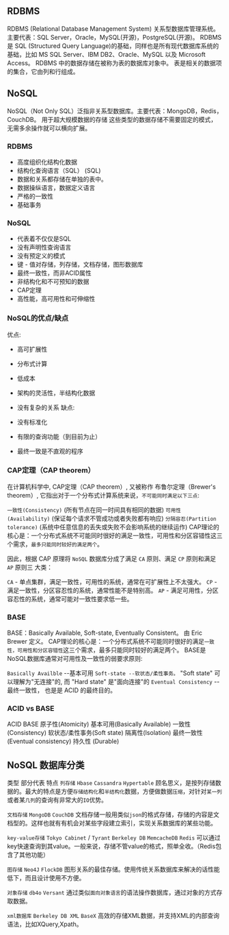 ## RDBMS
RDBMS (Relational Database Management System) 关系型数据库管理系统。主要代表：SQL Server，Oracle，MySQL(开源)，PostgreSQL(开源)。
  RDBMS 是 SQL  (Structured Query Language)的基础，同样也是所有现代数据库系统的基础，比如 MS SQL Server、IBM DB2、Oracle、MySQL 以及 Microsoft Access。
  RDBMS 中的数据存储在被称为表的数据库对象中。
  表是相关的数据项的集合，它由列和行组成。
## NoSQL
NoSQL（Not Only SQL）泛指非关系型数据库。主要代表：MongoDB，Redis，CouchDB。
  用于超大规模数据的存储
  这些类型的数据存储不需要固定的模式，无需多余操作就可以横向扩展。

### RDBMS
- 高度组织化结构化数据
- 结构化查询语言（SQL） (SQL)
- 数据和关系都存储在单独的表中。
- 数据操纵语言，数据定义语言
- 严格的一致性
- 基础事务

### NoSQL
- 代表着不仅仅是SQL
- 没有声明性查询语言
- 没有预定义的模式
- 键 - 值对存储，列存储，文档存储，图形数据库
- 最终一致性，而非ACID属性
- 非结构化和不可预知的数据
- CAP定理
- 高性能，高可用性和可伸缩性

### NoSQL的优点/缺点
优点:

- 高可扩展性
- 分布式计算
- 低成本
- 架构的灵活性，半结构化数据
- 没有复杂的关系
缺点:

- 没有标准化
- 有限的查询功能（到目前为止）
- 最终一致是不直观的程序

### CAP定理（CAP theorem）
在计算机科学中, CAP定理（CAP theorem）, 又被称作 布鲁尔定理（Brewer's theorem）, 它指出对于一个分布式计算系统来说，`不可能同时满足以下三点`:

`一致性(Consistency)` (所有节点在同一时间具有相同的数据)
`可用性(Availability)` (保证每个请求不管成功或者失败都有响应)
`分隔容忍(Partition tolerance)` (系统中任意信息的丢失或失败不会影响系统的继续运作)
CAP理论的核心是：一个分布式系统不可能同时很好的满足一致性，可用性和分区容错性这三个需求，`最多只能同时较好的满足两个`。

因此，根据 CAP 原理将 `NoSQL` 数据库分成了满足 `CA` 原则、满足 `CP` 原则和满足 `AP` 原则三 大类：

`CA` - 单点集群，满足一致性，可用性的系统，通常在可扩展性上不太强大。
`CP` - 满足一致性，分区容忍性的系统，通常性能不是特别高。
`AP` - 满足可用性，分区容忍性的系统，通常可能对一致性要求低一些。

### BASE
BASE：Basically Available, Soft-state, Eventually Consistent。 由 Eric Brewer 定义。
CAP理论的核心是：一个分布式系统不可能同时很好的满足`一致性，可用性和分区容错性`这三个需求，最多只能同时较好的满足两个。
BASE是NoSQL数据库通常对可用性及一致性的弱要求原则:

`Basically Availble` --基本可用
`Soft-state --软状态/柔性事务。` "Soft state" 可以理解为"无连接"的, 而 "Hard state" 是"面向连接"的
`Eventual Consistency` -- 最终一致性， 也是是 ACID 的最终目的。

### ACID vs BASE
ACID	                 BASE
原子性(Atomicity)	   基本可用(Basically Available)
一致性(Consistency)	 软状态/柔性事务(Soft state)
隔离性(Isolation)     最终一致性 (Eventual consistency)
持久性 (Durable)	 

## NoSQL 数据库分类
类型	                           部分代表                   特点
`列存储`               `Hbase` `Cassandra` `Hypertable`      顾名思义，是按列存储数据的。最大的特点是方便`存储结构化`和`半结构化`数据，方便做数据`压缩`，对针对`某一列`或者某`几列`的查询有非常大的`IO`优势。

`文档存储`          `MongoDB` `CouchDB`                      文档存储一般用类似`json`的格式存储，存储的内容是文档型的。这样也就有有机会对某些字段建立索引，实现关系数据库的某些功能。

`key-value存储`     `Tokyo Cabinet` / `Tyrant`  `Berkeley DB` `MemcacheDB`  `Redis` 可以通过key快速查询到其value。一般来说，存储不管value的格式，照单全收。（Redis包含了其他功能）

`图存储`           `Neo4J`   `FlockDB`                       图形关系的最佳存储。使用传统关系数据库来解决的话性能低下，而且设计使用不方便。

`对象存储`          `db4o`  `Versant`                        通过类似`面向对象语言`的语法操作数据库，通过对象的方式存取数据。

`xml数据库`         `Berkeley DB XML`  `BaseX`               高效的存储XML数据，并支持XML的内部查询语法，比如XQuery,Xpath。
